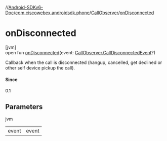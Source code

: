 //[Android-SDKv6-Doc](../../../index.md)/[com.ciscowebex.androidsdk.phone](../index.md)/[CallObserver](index.md)/[onDisconnected](on-disconnected.md)

# onDisconnected

[jvm]\
open fun [onDisconnected](on-disconnected.md)(event: [CallObserver.CallDisconnectedEvent](-call-disconnected-event/index.md)?)

Callback when the call is disconnected (hangup, cancelled, get declined or other self device pickup the call).

#### Since

0.1

## Parameters

jvm

| | |
|---|---|
| event | event |
